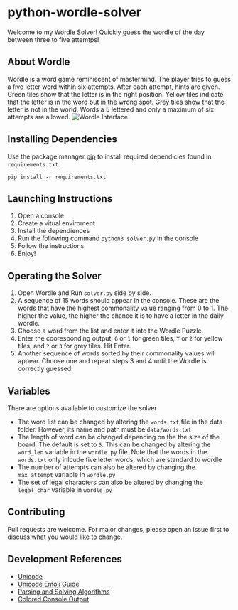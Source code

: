 # python-wordle-solver
Welcome to my Wordle Solver! Quickly guess the wordle of the day between three to five attemtps!


## About Wordle
Wordle is a word game reminiscent of mastermind. The player tries to guess a five letter word within six attempts. After each attempt, hints are given. Green tiles show that the letter is in the right position. Yellow tiles indicate that the letter is in the word but in the wrong spot. Grey tiles show that the letter is not in the world. Words a 5 lettered and only a maximum of six attempts are allowed. 
![Wordle Interface](https://user-images.githubusercontent.com/44172551/153125873-dfa25c5d-b8b4-4fce-83a0-b98345c47299.png)

## Installing Dependencies 

Use the package manager [pip](https://pip.pypa.io/en/stable/) to install required dependicies found in ```requirements.txt```.

```pip install -r requirements.txt```
## Launching Instructions 
1. Open a console
2. Create a vitual enviroment 
3. Install the dependiences 
4. Run the following command ```python3 solver.py``` in the console 
5. Follow the instructions 
6. Enjoy!

## Operating the Solver
1. Open Wordle and Run ```solver.py``` side by side.
2. A sequence of 15 words should appear in the console. These are the words that have the highest commonality value ranging from 0 to 1. The higher the value, the higher the chance it is to have a letter in the daily wordle.
3. Choose a word from the list and enter it into the Wordle Puzzle.
4. Enter the cooresponding output. ```G``` or ```1``` for green tiles, ```Y``` or ```2```  for yellow tiles, and ```?``` or ```3``` for grey tiles. Hit Enter. 
5. Another sequence of words sorted by their commonality values will appear. Choose one and repeat steps 3 and 4 until the Wordle is correctly guessed. 



## Variables 

There are options available to customize the solver

- The word list can be changed by altering the ```words.txt``` file in the data folder. However, its name and path must be ```data/words.txt```
- The length of word can be changed depending on the the size of the board. The default is set to ```5```. This can be changed by altering the ```word_len``` variable in the ```wordle.py``` file. Note that the words in the ```words.txt``` only inlcude five letter words, which are standard to wordle
- The number of attempts can also be altered by changing the ```max_attempt``` variable in ```wordle.py```
- The set of legal characters can also be altered by changing the ```legal_char``` variable in ```wordle.py```

## Contributing
Pull requests are welcome. For major changes, please open an issue first to discuss what you would like to change.

## Development References 
- [Unicode](https://unicode-table.com/en/1F389/)
- [Unicode Emoji Guide](https://www.geeksforgeeks.org/python-program-to-print-emojis/)
- [Parsing and Solving Algorithms](https://www.inspiredpython.com/article/solving-wordle-puzzles-with-basic-python)
- [Colored Console Output](https://stackoverflow.com/questions/37340049/how-do-i-print-colored-output-to-the-terminal-in-python/37340245)
